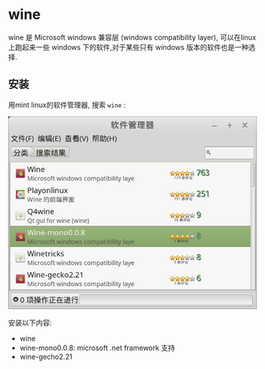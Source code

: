 # wine

wine 是 Microsoft windows 兼容层 (windows compatibility layer), 可以在linux上跑起来一些 windows 下的软件,对于某些只有 windows 版本的软件也是一种选择.

## 安装

用mint linux的软件管理器, 搜索 `wine` :

![](images/wine_search.jpg)

安装以下内容:

- wine
- wine-mono0.0.8: microsoft .net framework 支持
- wine-gecho2.21

